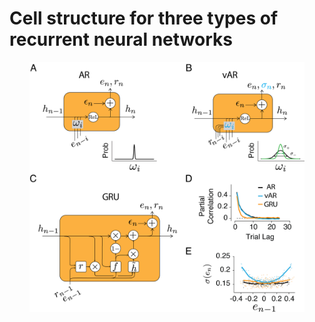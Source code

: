 # Cell structure for three types of recurrent neural networks
<p align="center">
  <img src="cell.png" height="400" >
</p>
